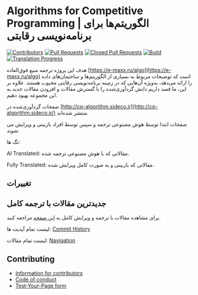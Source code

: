 # Algorithms for Competitive Programming | الگوریتم‌ها برای برنامه‌نویسی رقابتی

[![Contributors](https://img.shields.io/github/contributors/2077DevWave/cp-algorithms-fa.svg)](https://github.com/2077DevWave/cp-algorithms-fa/graphs/contributors)
[![Pull Requests](https://img.shields.io/github/issues-pr/2077DevWave/cp-algorithms-fa.svg)](https://github.com/2077DevWave/cp-algorithms-fa/pulls)
[![Closed Pull Requests](https://img.shields.io/github/issues-pr-closed/2077DevWave/cp-algorithms-fa.svg)](https://github.com/2077DevWave/cp-algorithms-fa/pulls?q=is%3Apr+is%3Aclosed)
[![Build](https://img.shields.io/github/actions/workflow/status/2077DevWave/cp-algorithms-fa/test.yml)](https://github.com/2077DevWave/cp-algorithms-fa/actions?query=branch%3Amain+workflow%3Atest)
[![Translation Progress](https://img.shields.io/badge/translation_progress-3.06%25-yellowgreen.svg)](https://github.com/2077DevWave/cp-algorithms-fa/wiki/Translation-Progress)

هدف این پروژه ترجمه منبع فوق‌العاده
[https://e-maxx.ru/algo](https://e-maxx.ru/algo)
است که توضیحات مربوط به بسیاری از الگوریتم‌ها و ساختمان‌های داده را ارائه می‌دهد،
به‌ویژه آن‌هایی که در زمینه برنامه‌نویسی رقابتی محبوب هستند.
علاوه بر این، ما قصد داریم دانش گردآوری‌شده را با گسترش مقالات
و افزودن مقالات جدید به این مجموعه بهبود دهیم.


صفحات گردآوری‌شده در [http://cp-algorithm.sideco.ir](http://cp-algorithm.sideco.ir/) منتشر شده‌اند.

صفحات ابتدا توسط هوش مصنوعی ترجمه و سپس توسط افراد بازبینی و ویرایش می شوند.

تگ ها:

AI Translated: مقالاتی که با هوش مصنوعی ترجمه شده.

Fully Translated: مقالاتی که بازبینی و به صورت کامل ویرایش شده.

## تغییرات

## جدیدترین مقالات با ترجمه کامل

برای مشاهده مقالات با ترجمه و ویرایش کامل به [این صفحه](https://cp-algorithm.sideco.ir/tags.html#tag:fully-translated) مراجعه کنید.

لیست تمام آپدیت ها: [Commit History](https://github.com/2077DevWave/cp-algorithms-fa/commits/main)

لیست تمام مقالات: [Navigation](https://cp-algorithm.sideco.ir/navigation.html)

## Contributing

- [Information for contributors](https://cp-algorithm.sideco.ir/contrib.html)
- [Code of conduct](https://cp-algorithm.sideco.ir/code_of_conduct.html)
- [Test-Your-Page form](https://cp-algorithm.sideco.ir/preview.html)
